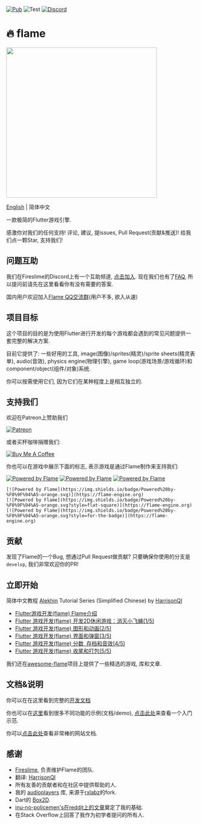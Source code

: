 [![Pub](https://img.shields.io/pub/v/flame.svg?style=popout)](https://pub.dartlang.org/packages/flame) ![Test](https://github.com/flame-engine/flame/workflows/Test/badge.svg?branch=master&event=push) [![Discord](https://img.shields.io/discord/509714518008528896.svg)](https://discord.gg/pxrBmy4)

# :fire: flame

<img src="https://i.imgur.com/vFDilXT.png" width="400">

[English](README.md) | 简体中文

一款极简的Flutter游戏引擎.

感激你对我们的任何支持! 评论, 建议, 提issues, Pull Request(贡献&推送)! 给我们点一颗Star, 支持我们! 

## 问题互助

我们在Fireslime的Discord上有一个互助频道, [点击加入](https://discord.gg/pxrBmy4). 现在我们也有了[FAQ](FAQ.md), 所以提问前请先在这里看看你有没有需要的答案.

国内用户欢迎加入[Flame QQ交流群](https://jq.qq.com/?_wv=1027&k=5ETLFm3)(用户不多, 欲入从速)

## 项目目标

这个项目的目的是为使用Flutter进行开发的每个游戏都会遇到的常见问题提供一套完整的解决方案.

目前它提供了: 一些好用的工具, image(图像)/sprites(精灵)/sprite sheets(精灵表单), audio(音效), physics engine(物理引擎), game loop(游戏场景/游戏循环)和component/object(组件/对象)系统.

你可以按需使用它们, 因为它们在某种程度上是相互独立的.

## 支持我们

欢迎在Patreon上赞助我们

[![Patreon](https://c5.patreon.com/external/logo/become_a_patron_button.png)](https://www.patreon.com/fireslime)

或者买杯咖啡捐赠我们:

[![Buy Me A Coffee](https://user-images.githubusercontent.com/835641/60540201-fcd7fa00-9ce4-11e9-87ec-1e98568e9f58.png)](https://www.buymeacoffee.com/fireslime)

你也可以在游戏中展示下面的标志, 表示游戏是通过Flame制作来支持我们:

[![Powered by Flame](https://img.shields.io/badge/Powered%20by-%F0%9F%94%A5-orange.svg)](https://flame-engine.org)
[![Powered by Flame](https://img.shields.io/badge/Powered%20by-%F0%9F%94%A5-orange.svg?style=flat-square)](https://flame-engine.org)
[![Powered by Flame](https://img.shields.io/badge/Powered%20by-%F0%9F%94%A5-orange.svg?style=for-the-badge)](https://flame-engine.org)

```
[![Powered by Flame](https://img.shields.io/badge/Powered%20by-%F0%9F%94%A5-orange.svg)](https://flame-engine.org)
[![Powered by Flame](https://img.shields.io/badge/Powered%20by-%F0%9F%94%A5-orange.svg?style=flat-square)](https://flame-engine.org)
[![Powered by Flame](https://img.shields.io/badge/Powered%20by-%F0%9F%94%A5-orange.svg?style=for-the-badge)](https://flame-engine.org)
```

## 贡献

发现了Flame的一个Bug, 想通过Pull Request做贡献? 只要确保你使用的分支是`develop`, 我们非常欢迎你的PR! 

## 立即开始

简体中文教程 [Alekhin](https://github.com/japalekhin) Tutorial Series (Simplified Chinese) by [HarrisonQI](https://github.com/HarrisonQi) 
- [Flutter游戏开发(flame) Flame介绍](https://www.bugcatt.com/archives/279)
- [Flutter 游戏开发(flame) 开发2D休闲游戏：消灭小飞蝇(1/5)](https://www.bugcatt.com/archives/292)
- [Flutter 游戏开发(flame) 图形和动画(2/5)](https://www.bugcatt.com/archives/560)
- [Flutter 游戏开发(flame) 界面和弹窗(3/5)](https://www.bugcatt.com/archives/562)
- [Flutter 游戏开发(flame) 分数, 存档和音效(4/5)](https://www.bugcatt.com/archives/564)
- [Flutter 游戏开发(flame) 收尾和打包(5/5)](https://www.bugcatt.com/archives/731)

我们还在[awesome-flame](https://github.com/flame-engine/awesome-flame)项目上提供了一些精选的游戏, 库和文章.

## 文档&说明

你可以在在这里看到完整的[开发文档](doc/README.md)

你也可以在[这里](doc/examples)看到很多不同功能的示例(文档/demo), [点击此处](./example)来查看一个入门示范.

你可以[点击此处](https://flame-engine.org/)查看非常棒的网站文档.

## 感谢

 * [Fireslime](https://fireslime.xyz), 负责维护Flame的团队.
 * 翻译: [HarrisonQI](https://github.com/HarrisonQi)
 * 所有友善的贡献者和在社区中提供帮助的人.
 * 我的 [audioplayers](https://github.com/luanpotter/audioplayer) 库, 来源于[rxlabz](https://github.com/rxlabz/audioplayer)的fork.
 * Dart的 [Box2D](https://github.com/google/box2d.dart).
 * [inu-no-policemen's在reddit上的文章](https://www.reddit.com/r/dartlang/comments/69luui/minimal_flutter_game_loop/)奠定了我的基础.
 * 在Stack Overflow上回答了我作为初学者提问的所有人.
